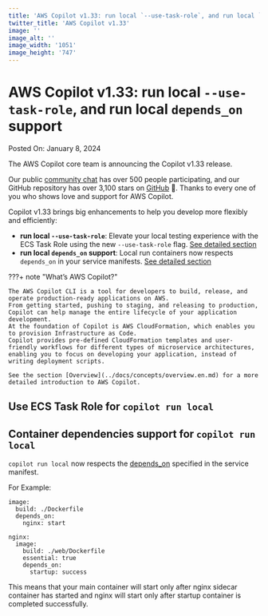 ```yaml
---
title: 'AWS Copilot v1.33: run local `--use-task-role`, and run local `depends_on` support'
twitter_title: 'AWS Copilot v1.33'
image: ''
image_alt: ''
image_width: '1051'
image_height: '747'
---
```


# AWS Copilot v1.33: run local `--use-task-role`, and run local `depends_on` support

Posted On: January 8, 2024

The AWS Copilot core team is announcing the Copilot v1.33 release.

Our public [сommunity сhat](https://app.gitter.im/#/room/#aws_copilot-cli:gitter.im) has over 500 people participating, and our GitHub repository has over 3,100 stars on [GitHub](http://github.com/aws/copilot-cli/) 🚀.
Thanks to every one of you who shows love and support for AWS Copilot.

Copilot v1.33 brings big enhancements to help you develop more flexibly and efficiently:

- **run local `--use-task-role`**: Elevate your local testing experience with the ECS Task Role using the new `--use-task-role` flag. [See detailed section](#use-ecs-task-role-for-copilot-run-local)
- **run local `depends_on` support**:  Local run containers now respects `depends_on` in your service manifests. [See detailed section](#container-dependencies-support-for-copilot-run-local)

???+ note "What’s AWS Copilot?"

    The AWS Copilot CLI is a tool for developers to build, release, and operate production-ready applications on AWS.
    From getting started, pushing to staging, and releasing to production, Copilot can help manage the entire lifecycle of your application development.
    At the foundation of Copilot is AWS CloudFormation, which enables you to provision Infrastructure as Code.
    Copilot provides pre-defined CloudFormation templates and user-friendly workflows for different types of microservice architectures,
    enabling you to focus on developing your application, instead of writing deployment scripts.

    See the section [Overview](../docs/concepts/overview.en.md) for a more detailed introduction to AWS Copilot.

## Use ECS Task Role for `copilot run local`

## Container dependencies support for `copilot run local`

`copilot run local` now respects the [depends_on](../docs/manifest/lb-web-service.md#image-depends-on) specified in the service manifest.

For Example:

```
image:
  build: ./Dockerfile
  depends_on:
    nginx: start

nginx:
  image:
    build: ./web/Dockerfile
    essential: true
    depends_on:
      startup: success
```

This means that your main container will start only after nginx sidecar container has started and nginx will start only after startup container is completed successfully.
